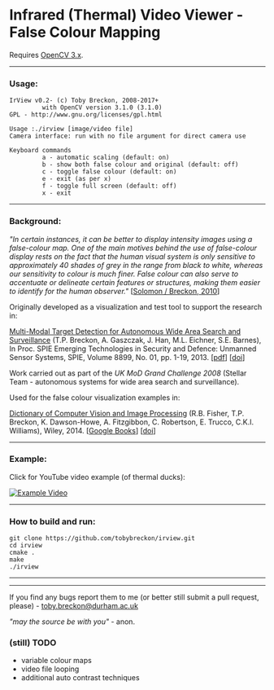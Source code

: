 # Infrared (Thermal) Video Viewer - False Colour Mapping

Requires [OpenCV 3.x](http://www.opencv.org).

---

### Usage:

```
IrView v0.2- (c) Toby Breckon, 2008-2017+
         with OpenCV version 3.1.0 (3.1.0)
GPL - http://www.gnu.org/licenses/gpl.html

Usage :./irview [image/video file]
Camera interface: run with no file argument for direct camera use

Keyboard commands
         a - automatic scaling (default: on)
         b - show both false colour and original (default: off)
         c - toggle false colour (default: on)
         e - exit (as per x)
         f - toggle full screen (default: off)
         x - exit
```
---

### Background:

_"In certain instances, it can be better to display intensity images using a false-colour map.
One of the main motives behind the use of false-colour display rests on the fact that the
human visual system is only sensitive to approximately 40 shades of grey in the range from
black to white, whereas our sensitivity to colour is much finer. False colour can also serve to
accentuate or delineate certain features or structures, making them easier to identify for the
human observer."_  [[Solomon / Breckon, 2010](http://www.fundipbook.com)]

Originally developed as a visualization and test tool to support the research in:

[Multi-Modal Target Detection for Autonomous Wide Area Search and Surveillance](http://community.dur.ac.uk/toby.breckon/publications/papers/breckon13autonomous.pdf)
(T.P. Breckon, A. Gaszczak, J. Han, M.L. Eichner, S.E. Barnes), In Proc. SPIE Emerging Technologies in Security and Defence: Unmanned Sensor Systems, SPIE, Volume 8899, No. 01, pp. 1-19, 2013. [[pdf](http://community.dur.ac.uk/toby.breckon/publications/papers/breckon13autonomous.pdf)] [[doi](http://dx.doi.org/10.1117/12.2028340)]

Work carried out as part of the _UK MoD Grand Challenge 2008_ (Stellar Team - autonomous systems for wide area search and surveillance).

Used for the false colour visualization examples in:

 [Dictionary of Computer Vision and Image Processing](http://dx.doi.org/10.1002/9781119286462) (R.B. Fisher, T.P. Breckon, K. Dawson-Howe, A. Fitzgibbon, C. Robertson, E. Trucco, C.K.I. Williams), Wiley, 2014.
 [[Google Books](http://books.google.co.uk/books?id=TaEQAgAAQBAJ&lpg=PP1&dq=isbn%3A1118706811&pg=PP1v=onepage&q&f=false)] [[doi](http://dx.doi.org/10.1002/9781119286462)]

---

### Example:

Click for YouTube video example (of thermal ducks):

[![Example Video](http://img.youtube.com/vi/c9nF-k0u0Qk/0.jpg)](http://www.youtube.com/watch?v=c9nF-k0u0Qk)

---

### How to build and run:

```
git clone https://github.com/tobybreckon/irview.git
cd irview
cmake .
make
./irview
```
---

---

If you find any bugs report them to me (or better still submit a pull request, please) - toby.breckon@durham.ac.uk

_"may the source be with you"_ - anon.

### (still) TODO
- variable colour maps
- video file looping
- additional auto contrast techniques
